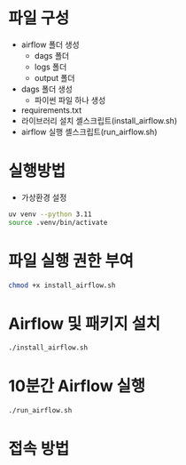 # 파일 구성
- airflow 폴더 생성
  + dags 폴더
  + logs 폴더
  + output 폴더
- dags 폴더 생성
  + 파이썬 파일 하나 생성
- requirements.txt
- 라이브러리 설치 셸스크립트(install_airflow.sh)
- airflow 실행 셸스크립트(run_airflow.sh)

# 실행방법
- 가상환경 설정
```bash
uv venv --python 3.11
source .venv/bin/activate
```

# 파일 실행 권한 부여
```bash
chmod +x install_airflow.sh
```

# Airflow 및 패키지 설치
```bash
./install_airflow.sh
```

# 10분간 Airflow 실행
```bash
./run_airflow.sh
```

# 접속 방법
